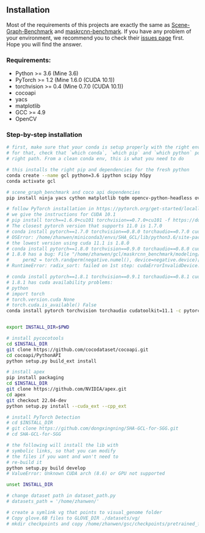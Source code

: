 ## Installation

Most of the requirements of this projects are exactly the same as [Scene-Graph-Benchmark](https://github.com/KaihuaTang/Scene-Graph-Benchmark.pytorch) and [maskrcnn-benchmark](https://github.com/facebookresearch/maskrcnn-benchmark). If you have any problem of your environment, we recommend you to check their [issues page](https://github.com/facebookresearch/maskrcnn-benchmark/issues) first. Hope you will find the answer.

### Requirements:
- Python >= 3.6 (Mine 3.6)
- PyTorch >= 1.2 (Mine 1.6.0 (CUDA 10.1))
- torchvision >= 0.4 (Mine 0.7.0 (CUDA 10.1))
- cocoapi
- yacs
- matplotlib
- GCC >= 4.9
- OpenCV


### Step-by-step installation

```bash
# first, make sure that your conda is setup properly with the right environment
# for that, check that `which conda`, `which pip` and `which python` points to the
# right path. From a clean conda env, this is what you need to do

# this installs the right pip and dependencies for the fresh python
conda create --name gcl python=3.6 ipython scipy h5py
conda activate gcl

# scene_graph_benchmark and coco api dependencies
pip install ninja yacs cython matplotlib tqdm opencv-python-headless overrides

# follow PyTorch installation in https://pytorch.org/get-started/locally/
# we give the instructions for CUDA 10.1
# pip install torch==1.6.0+cu101 torchvision==0.7.0+cu101 -f https://download.pytorch.org/whl/torch_stable.html
# The closest pytorch version that supports 11.0 is 1.7.0
# conda install pytorch==1.7.0 torchvision==0.8.0 torchaudio==0.7.0 cudatoolkit=11.0 -c pytorch
# OSError: /home/zhanwen/miniconda3/envs/SHA_GCL/lib/python3.6/site-packages/torch/lib/../../../../libcublas.so.11: undefined symbol: free_gemm_select, version libcublasLt.so.11
# the lowest version using cuda 11.1 is 1.8.0
# conda install pytorch==1.8.0 torchvision==0.9.0 torchaudio==0.8.0 cudatoolkit=11.1 -c pytorch -c conda-forge
# 1.8.0 has a bug: File "/home/zhanwen/gcl/maskrcnn_benchmark/modeling/balanced_positive_negative_sampler.py", line 50, in __call__
#     perm2 = torch.randperm(negative.numel(), device=negative.device)[:num_neg]
# RuntimeError: radix_sort: failed on 1st step: cudaErrorInvalidDevice: invalid device ordinal

# conda install pytorch==1.8.1 torchvision==0.9.1 torchaudio==0.8.1 cudatoolkit=11.3 -c pytorch -c conda-forge
# 1.8.1 has cuda availability problems:
# python
# import torch
# torch.version.cuda None
# torch.cuda.is_available() False
conda install pytorch torchvision torchaudio cudatoolkit=11.1 -c pytorch-lts -c nvidia


export INSTALL_DIR=$PWD

# install pycocotools
cd $INSTALL_DIR
git clone https://github.com/cocodataset/cocoapi.git
cd cocoapi/PythonAPI
python setup.py build_ext install

# install apex
pip install packaging
cd $INSTALL_DIR
git clone https://github.com/NVIDIA/apex.git
cd apex
git checkout 22.04-dev
python setup.py install --cuda_ext --cpp_ext

# install PyTorch Detection
# cd $INSTALL_DIR
# git clone https://github.com/dongxingning/SHA-GCL-for-SGG.git
# cd SHA-GCL-for-SGG

# the following will install the lib with
# symbolic links, so that you can modify
# the files if you want and won't need to
# re-build it
python setup.py build develop
# ValueError: Unknown CUDA arch (8.6) or GPU not supported

unset INSTALL_DIR

# change dataset path in dataset_path.py
# datasets_path = '/home/zhanwen/'

# create a symlink vg that points to visual_genome folder
# Copy glove.6B files to GLOVE_DIR ./datasets/vg/
# mkdir checkpoints and copy /home/zhanwen/gsc/checkpoints/pretrained_faster_rcnn there
